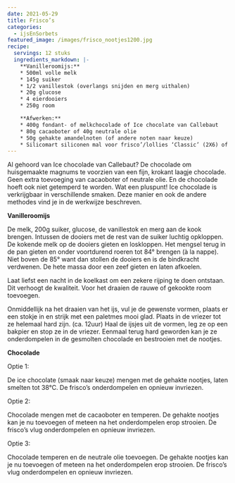 ```yaml
---
date: 2021-05-29
title: Frisco’s
categories:
  - ijsEnSorbets
featured_image: /images/frisco_nootjes1200.jpg
recipe:
  servings: 12 stuks
  ingredients_markdown: |-
    **Vanilleroomijs:**
    * 500ml volle melk    * 145g suiker    * 1/2 vanillestok (overlangs snijden en merg uithalen)    * 20g glucose    * 4 eierdooiers    * 250g room

    **Afwerken:**
    * 400g fondant- of melkchocolade of Ice chocolate van Callebaut
    * 80g cacaoboter of 40g neutrale olie
    * 50g gehakte amandelnoten (of andere noten naar keuze)
    * Silicomart siliconen mal voor frisco’/lollies ‘Classic’ (2X6) of andere vormen
---
```


Al gehoord van Ice chocolade van Callebaut? De chocolade om huisgemaakte magnums te voorzien van een fijn, krokant laagje chocolade.
Geen extra toevoeging van cacaoboter of neutrale olie. En de chocolade hoeft ook niet getemperd te worden. Wat een pluspunt!
Ice chocolade is verkrijgbaar in verschillende smaken.
Deze manier en ook de andere methodes vind je in de werkwijze beschreven.

<!--more-->

**Vanilleroomijs**

De melk, 200g suiker, glucose, de vanillestok en merg aan de kook brengen.Intussen de dooiers met de rest van de suiker  luchtig opkloppen.De kokende melk op de dooiers gieten en loskloppen.Het mengsel terug in de pan gieten en onder voortdurend roeren tot 84° brengen (à la nappe).Niet boven de 85° want dan stollen de dooiers en is de bindkracht verdwenen.De hete massa door een zeef gieten en laten afkoelen.
Laat liefst een nacht in de koelkast om een zekere rijping te doen ontstaan. Dit verhoogt de kwaliteit.Voor het draaien de rauwe of gekookte room toevoegen.

Onmiddellijk na het draaien van het ijs, vul je de gewenste vormen, plaats er een stokje in en strijk met een paletmes mooi glad.
Plaats in de vriezer tot ze helemaal hard zijn. (ca. 12uur)
Haal de ijsjes uit de vormen, leg ze op een bakpier en stop ze in de vriezer.
Eenmaal terug hard geworden kan je ze onderdompelen in de gesmolten chocolade en bestrooien met de nootjes.


**Chocolade**

Optie 1:

De ice chocolate (smaak naar keuze) mengen met de gehakte nootjes, laten smelten tot 38°C. De frisco’s onderdompelen en opnieuw invriezen.

Optie 2:

Chocolade mengen met de cacaoboter en temperen.
De gehakte nootjes kan je nu toevoegen of meteen na het onderdompelen erop strooien.
De frisco’s vlug onderdompelen en opnieuw invriezen.

Optie 3:

Chocolade temperen en de neutrale olie toevoegen.
De gehakte nootjes kan je nu toevoegen of meteen na het onderdompelen erop strooien.
De frisco’s vlug onderdompelen en opnieuw invriezen.











